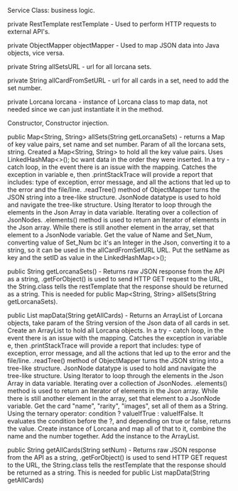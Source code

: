 Service Class: business logic.

private RestTemplate restTemplate - Used to perform HTTP requests to external API's.

private ObjectMapper objectMapper - Used to map JSON data into Java objects, vice versa.

private String allSetsURL - url for all lorcana sets.

private String allCardFromSetURL - url for all cards in a set, need to add the set number.

private Lorcana lorcana - instance of Lorcana class to map data, not needed since we can just instantiate it in the method.

Constructor, Constructor injection.

public Map<String, String> allSets(String getLorcanaSets) - returns a Map of key value pairs, set name and set number. Param of all the lorcana sets, string.
Created a Map<String, String> to hold all the key value pairs.
Uses LinkedHashMap<>(); bc want data in the order they were inserted. In a try - catch loop, in the event there is an issue with the mapping.
Catches the exception in variable e, then .printStackTrace will provide a report that includes: type of exception, error message, and all the actions that led up to the error and the file/line.
.readTree() method of ObjectMapper turns the JSON string into a tree-like structure. JsonNode datatype is used to hold and navigate the tree-like structure. 
Using Iterator to loop through the elements in the Json Array in data variable. Iterating over a collection of JsonNodes.
.elements() method is used to return an Iterator of elements in the Json array.
While there is still another element in the array, set that element to a JsonNode variable. 
Get the value of Name and Set_Num, converting value of Set_Num bc it's an Integer in the Json, converting it to a string, so it can be used in the allCardFromSetURL URL.
Put the setName as key and the setID as value in the LinkedHashMap<>();

public String getLorcanaSets() - Returns raw JSON response from the API as a string, .getForObject() is used to send HTTP GET request to the URL,
the String.class tells the restTemplate that the response should be returned as a string. This is needed for public Map<String, String> allSets(String getLorcanaSets).

public List<Lorcana> mapData(String getAllCards) - Returns an ArrayList of Lorcana objects, take param of the String version of the Json data of all cards in set.
Create an ArrayList<Lorcana> to hold all Lorcana objects. In a try - catch loop, in the event there is an issue with the mapping.
Catches the exception in variable e, then .printStackTrace will provide a report that includes: type of exception, error message, and all the actions that led up to the error and the file/line.
.readTree() method of ObjectMapper turns the JSON string into a tree-like structure. JsonNode datatype is used to hold and navigate the tree-like structure.
Using Iterator to loop through the elements in the Json Array in data variable. Iterating over a collection of JsonNodes.
.elements() method is used to return an Iterator of elements in the Json array.
While there is still another element in the array, set that element to a JsonNode variable.
Get the card "name", "rarity", "images", set all of them as a String.
Using the ternary operator: condition ? valueIfTrue : valueIfFalse. It evaluates the condition before the ?, and depending on true or false, returns the value.
Create instance of Lorcana and map all of that to it, combine the name and the number together. Add the instance to the ArrayList.

public String getAllCards(String setNum) - Returns raw JSON response from the API as a string, .getForObject() is used to send HTTP GET request to the URL,
the String.class tells the restTemplate that the response should be returned as a string. This is needed for public List<Lorcana> mapData(String getAllCards)
